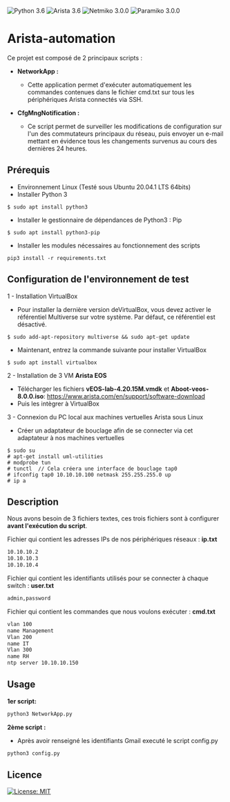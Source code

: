![Python 3.6](https://img.shields.io/badge/Python-3.8%2B-green)
![Arista 3.6](https://img.shields.io/badge/Arista-4.20%2B-orange)
![Netmiko 3.0.0](https://img.shields.io/badge/Netmiko-3.3.2-yellow)
![Paramiko 3.0.0](https://img.shields.io/badge/Paramiko-2.7.1-blue)


# Arista-automation

Ce projet est composé de 2 principaux scripts :

- **NetworkApp :**
  - Cette application permet d'exécuter automatiquement les commandes contenues dans le fichier cmd.txt sur tous les périphériques Arista connectés via SSH.
  
- **CfgMngNotification :**
    - Ce script permet de surveiller les modifications de configuration sur l'un des commutateurs principaux du réseau, puis envoyer un e-mail mettant en évidence tous les changements survenus au cours
des dernières 24 heures.

## Prérequis
- Environnement Linux (Testé sous Ubuntu 20.04.1 LTS 64bits)
- Installer Python 3
```
$ sudo apt install python3
```

- Installer le gestionnaire de dépendances de Python3 : Pip
```
$ sudo apt install python3-pip
```
- Installer les modules nécessaires au fonctionnement des scripts
```
pip3 install -r requirements.txt
```

## Configuration de l'environnement de test

1 - Installation VirtualBox
- Pour installer la dernière version deVirtualBox, vous devez activer le référentiel 
Multiverse sur votre système. Par défaut, ce référentiel est désactivé.
```
$ sudo add-apt-repository multiverse && sudo apt-get update
```
- Maintenant, entrez la commande suivante pour installer VirtualBox
```
$ sudo apt install virtualbox
```
2 - Installation de 3 VM **Arista EOS** 
- Télécharger les fichiers **vEOS-lab-4.20.15M.vmdk** et **Aboot-veos-8.0.0.iso**:
  https://www.arista.com/en/support/software-download
- Puis les intègrer à VirtualBox

3 - Connexion du PC local aux machines vertuelles Arista sous Linux
- Créer un adaptateur de bouclage afin de se connecter via cet adaptateur à nos machines vertuelles
```
$ sudo su
# apt-get install uml-utilities
# modprobe tun
# tunctl  // Cela créera une interface de bouclage tap0
# ifconfig tap0 10.10.10.100 netmask 255.255.255.0 up
# ip a
```

## Description

Nous avons besoin de 3 fichiers textes, ces trois fichiers sont à configurer **avant l'exécution du script**.

Fichier qui contient les adresses IPs de nos périphériques réseaux : **ip.txt**
```bash
10.10.10.2
10.10.10.3
10.10.10.4
```
Fichier qui contient les identifiants utilisés pour se connecter à chaque switch : **user.txt**
```bash
admin,password
```

Fichier qui contient les commandes que nous voulons exécuter : **cmd.txt** 
```bash
vlan 100
name Management
Vlan 200
name IT
Vlan 300
name RH
ntp server 10.10.10.150
```

## Usage
**1er script:**
```bash
python3 NetworkApp.py
```

**2ème script :**
- Après avoir renseigné les identifiants Gmail executé le script config.py
```bash
python3 config.py
```
## Licence
[![License: MIT](https://img.shields.io/badge/License-MIT-green.svg)](https://opensource.org/licenses/MIT)


